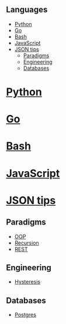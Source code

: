 ## Languages

<!-- vim-markdown-toc GFM -->

+ [Python](#python)
+ [Go](#go)
+ [Bash](#bash)
+ [JavaScript](#javascript)
+ [JSON tips](#json-tips)
  * [Paradigms](#paradigms)
  * [Engineering](#engineering)
  * [Databases](#databases)

<!-- vim-markdown-toc -->

# [Python](Python)
# [Go](Golang.md)
# [Bash](Bash)
# [JavaScript](JavaScript)
# [JSON tips](JSON-tips.md)

## Paradigms

- [OOP](OOP)
- [Recursion](Recursion)
- [REST](REST.md)

## Engineering

- [Hysteresis](Hysteresis)

## Databases

- [Postgres](Postgres.md)
